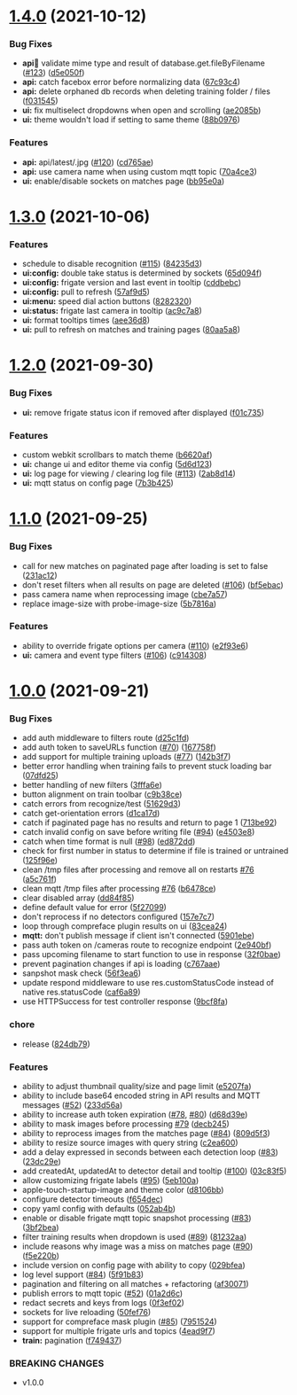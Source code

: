 # [1.4.0](https://github.com/jakowenko/double-take/compare/v1.3.0...v1.4.0) (2021-10-12)


### Bug Fixes

* **api:train:** validate mime type and result of database.get.fileByFilename ([#123](https://github.com/jakowenko/double-take/issues/123)) ([d5e050f](https://github.com/jakowenko/double-take/commit/d5e050fa708b500f97f2babde5b7256d08bea426))
* **api:** catch facebox error before normalizing data ([67c93c4](https://github.com/jakowenko/double-take/commit/67c93c4ce10d35efb6f678841c867dc0cc7a71cc))
* **api:** delete orphaned db records when deleting training folder / files ([f031545](https://github.com/jakowenko/double-take/commit/f031545b15b6193e6e4c15a73222f2593c26e265))
* **ui:** fix multiselect dropdowns when open and scrolling ([ae2085b](https://github.com/jakowenko/double-take/commit/ae2085bf8d9b04bdaead3bf40c10f63cc9eaea7b))
* **ui:** theme wouldn't load if setting to same theme ([88b0976](https://github.com/jakowenko/double-take/commit/88b097621c0d6bce9c90059d470723dfcbe5ace1))


### Features

* **api:** api/latest/<name>.jpg ([#120](https://github.com/jakowenko/double-take/issues/120)) ([cd765ae](https://github.com/jakowenko/double-take/commit/cd765ae39067221687a1ba3c72b7f2c92e8d5c46))
* **api:** use camera name when using custom mqtt topic ([70a4ce3](https://github.com/jakowenko/double-take/commit/70a4ce3d0b6d22eb0619b31a65616b84beba7f98))
* **ui:** enable/disable sockets on matches page ([bb95e0a](https://github.com/jakowenko/double-take/commit/bb95e0a0ff20c9e11f3a28b2405ccdf2d35b763a))

# [1.3.0](https://github.com/jakowenko/double-take/compare/v1.2.0...v1.3.0) (2021-10-06)


### Features

* schedule to disable recognition ([#115](https://github.com/jakowenko/double-take/issues/115)) ([84235d3](https://github.com/jakowenko/double-take/commit/84235d38c243a33bd67946f764d698acf81e530f))
* **ui:config:** double take status is determined by sockets ([65d094f](https://github.com/jakowenko/double-take/commit/65d094fe8376db828bba802eca7f35206ec8cba7))
* **ui:config:** frigate version and last event in tooltip ([cddbebc](https://github.com/jakowenko/double-take/commit/cddbebc9b81ebf1d262e433340ab93aed4254852))
* **ui:config:** pull to refresh ([57af9d5](https://github.com/jakowenko/double-take/commit/57af9d5b8dfae9b300976c7005ec719e19665c0f))
* **ui:menu:** speed dial action buttons ([8282320](https://github.com/jakowenko/double-take/commit/82823207960bf0e0a3831c60ff46c9a045859219))
* **ui:status:** frigate last camera in tooltip ([ac9c7a8](https://github.com/jakowenko/double-take/commit/ac9c7a8d8d27b2e30fa32da1c8665dc291d1ef8d))
* **ui:** format tooltips times ([aee36d8](https://github.com/jakowenko/double-take/commit/aee36d8b8d1d32a282ee85cc6c1bf0832be8ed9e))
* **ui:** pull to refresh on matches and training pages ([80aa5a8](https://github.com/jakowenko/double-take/commit/80aa5a87942cc5045e2fe68b5472efac10eec053))

# [1.2.0](https://github.com/jakowenko/double-take/compare/v1.1.0...v1.2.0) (2021-09-30)


### Bug Fixes

* **ui:** remove frigate status icon if removed after displayed ([f01c735](https://github.com/jakowenko/double-take/commit/f01c7355c692a67ea653439e169bd3b50f01cc66))


### Features

* custom webkit scrollbars to match theme ([b6620af](https://github.com/jakowenko/double-take/commit/b6620afe570fc79e4d3f6968eb4c2b9217027840))
* **ui:** change ui and editor theme via config ([5d6d123](https://github.com/jakowenko/double-take/commit/5d6d123665f0227810e610f89afe3800d79b64f7))
* **ui:** log page for viewing / clearing log file ([#113](https://github.com/jakowenko/double-take/issues/113)) ([2ab8d14](https://github.com/jakowenko/double-take/commit/2ab8d146461a2703f880be01367e4bdef0c15b13))
* **ui:** mqtt status on config page ([7b3b425](https://github.com/jakowenko/double-take/commit/7b3b42597ed52fb4f86924cc56142f4eedc9f3dd))

# [1.1.0](https://github.com/jakowenko/double-take/compare/v1.0.0...v1.1.0) (2021-09-25)


### Bug Fixes

* call for new matches on paginated page after loading is set to false ([231ac12](https://github.com/jakowenko/double-take/commit/231ac128f964028a4403395e373b210012e0a607))
* don't reset filters when all results on page are deleted ([#106](https://github.com/jakowenko/double-take/issues/106)) ([bf5ebac](https://github.com/jakowenko/double-take/commit/bf5ebacd05ff66113886056ec58f34c9a30f4d1f))
* pass camera name when reprocessing image ([cbe7a57](https://github.com/jakowenko/double-take/commit/cbe7a57907b2bc3148b7d523b03b240d3daa224a))
* replace image-size with probe-image-size ([5b7816a](https://github.com/jakowenko/double-take/commit/5b7816a78cba2e4502266140506157215ec6b289))


### Features

* ability to override frigate options per camera ([#110](https://github.com/jakowenko/double-take/issues/110)) ([e2f93e6](https://github.com/jakowenko/double-take/commit/e2f93e63d0f7031b92690e612f9b57d28ebe4adc))
* **ui:** camera and event type filters ([#106](https://github.com/jakowenko/double-take/issues/106)) ([c914308](https://github.com/jakowenko/double-take/commit/c91430843587291974627138b8370bdb9db61632))

# [1.0.0](https://github.com/jakowenko/double-take/compare/v0.10.2...v1.0.0) (2021-09-21)


### Bug Fixes

* add auth middleware to filters route ([d25c1fd](https://github.com/jakowenko/double-take/commit/d25c1fd5baa53cee28990f3b1e999aa73bd08914))
* add auth token to saveURLs function ([#70](https://github.com/jakowenko/double-take/issues/70)) ([167758f](https://github.com/jakowenko/double-take/commit/167758f1c2a0d9ad71fb47bd02e16235716434cf))
* add support for multiple training uploads ([#77](https://github.com/jakowenko/double-take/issues/77)) ([142b3f7](https://github.com/jakowenko/double-take/commit/142b3f7ec39a11e63327dc50a2081407ab023e6f))
* better error handling when training fails to prevent stuck loading bar ([07dfd25](https://github.com/jakowenko/double-take/commit/07dfd250fdc357574dc45eca51e2ce2060a5c69f))
* better handling of new filters ([3fffa6e](https://github.com/jakowenko/double-take/commit/3fffa6e04b41fa14b3c2eba6bbea08cb5c5701ab))
* button alignment on train toolbar ([c9b38ce](https://github.com/jakowenko/double-take/commit/c9b38ce9134abeb87e2c74edace8660423d4e180))
* catch errors from recognize/test ([51629d3](https://github.com/jakowenko/double-take/commit/51629d3f970c4458cc472f5738701dc4ccc8c062))
* catch get-orientation errors ([d1ca17d](https://github.com/jakowenko/double-take/commit/d1ca17d1215a204f4d765476d42a43868accb5ad))
* catch if paginated page has no results and return to page 1 ([713be92](https://github.com/jakowenko/double-take/commit/713be926a3fa4c1aa686f2afc64a45809ac4f0e2))
* catch invalid config on save before writing file ([#94](https://github.com/jakowenko/double-take/issues/94)) ([e4503e8](https://github.com/jakowenko/double-take/commit/e4503e86082e5c182a40801cf542c59abcfa586c))
* catch when time format is null ([#98](https://github.com/jakowenko/double-take/issues/98)) ([ed872dd](https://github.com/jakowenko/double-take/commit/ed872dd4dbc7f85c6a6c2232bf5bf5d7362997c3))
* check for first number in status to determine if file is trained or untrained ([125f96e](https://github.com/jakowenko/double-take/commit/125f96e2d7eba324a98b14000367ec310b631459))
* clean /tmp files after processing and remove all on restarts [#76](https://github.com/jakowenko/double-take/issues/76) ([a5c761f](https://github.com/jakowenko/double-take/commit/a5c761fc01f4d524a45b139d4539d6d85eb4d505))
* clean mqtt /tmp files after processing [#76](https://github.com/jakowenko/double-take/issues/76) ([b6478ce](https://github.com/jakowenko/double-take/commit/b6478ce9e3c50ba9302e1179c2a7951fae51c8be))
* clear disabled array ([dd84f85](https://github.com/jakowenko/double-take/commit/dd84f85ebbdd62f1beeec7252e313ee9f99390ee))
* define default value for error ([5f27099](https://github.com/jakowenko/double-take/commit/5f27099360c6616fb69385ad0081d4962906c07d))
* don't reprocess if no detectors configured ([157e7c7](https://github.com/jakowenko/double-take/commit/157e7c78f9428564278916833da919d95958dccc))
* loop through compreface plugin results on ui ([83cea24](https://github.com/jakowenko/double-take/commit/83cea249f250ae2a4d3512d9360e5de157cb55ed))
* **mqtt:** don't publish message if client isn't connected ([5901ebe](https://github.com/jakowenko/double-take/commit/5901ebef1bbe9992c08ee315e9c9fceb496db662))
* pass auth token on /cameras route to recognize endpoint ([2e940bf](https://github.com/jakowenko/double-take/commit/2e940bf39958e8498064185d1b2a9218ea283146))
* pass upcoming filename to start function to use in response ([32f0bae](https://github.com/jakowenko/double-take/commit/32f0bae40ffd1c4e48d9bc31117cb7f618c549fc))
* prevent pagination changes if api is loading ([c767aae](https://github.com/jakowenko/double-take/commit/c767aaed927e70e993ec42fdeaa1e81fb2dbabbb))
* sanpshot mask check ([56f3ea6](https://github.com/jakowenko/double-take/commit/56f3ea6c40cbe1f2312fd2d5a32ee13ff245dedd))
* update respond middleware to use res.customStatusCode instead of native res.statusCode ([caf6a89](https://github.com/jakowenko/double-take/commit/caf6a891d682f8d8afcc7ede9a1158b93aee21a9))
* use HTTPSuccess for test controller response ([9bcf8fa](https://github.com/jakowenko/double-take/commit/9bcf8faa65ea4f0c1b5451c08bfeba6d30e836e6))


### chore

* release ([824db79](https://github.com/jakowenko/double-take/commit/824db79af1f007e4188e16d4d6723af746ea25b3))


### Features

* ability to adjust thumbnail quality/size and page limit ([e5207fa](https://github.com/jakowenko/double-take/commit/e5207fa8b39affa4a72e6213a0817b17781ff5ae))
* ability to include base64 encoded string in API results and MQTT messages ([#52](https://github.com/jakowenko/double-take/issues/52)) ([233d56a](https://github.com/jakowenko/double-take/commit/233d56a36e09b6c408131ce64461e449021b8811))
* ability to increase auth token expiration ([#78](https://github.com/jakowenko/double-take/issues/78), [#80](https://github.com/jakowenko/double-take/issues/80)) ([d68d39e](https://github.com/jakowenko/double-take/commit/d68d39ef0faf5d20edfbf9099bc0108e7e4dd6fd))
* ability to mask images before processing [#79](https://github.com/jakowenko/double-take/issues/79) ([decb245](https://github.com/jakowenko/double-take/commit/decb245a5e1efd61af58e02354885e7952bf761f))
* ability to reprocess images from the matches page ([#84](https://github.com/jakowenko/double-take/issues/84)) ([809d5f3](https://github.com/jakowenko/double-take/commit/809d5f3f3b6e41825a685deec8deb613306fc277))
* ability to resize source images with query string ([c2ea600](https://github.com/jakowenko/double-take/commit/c2ea60055ccad0df7fe3b191a369146551f20812))
* add a delay expressed in seconds between each detection loop ([#83](https://github.com/jakowenko/double-take/issues/83)) ([23dc29e](https://github.com/jakowenko/double-take/commit/23dc29e4c9e4cb6a382650ac563006326995773a))
* add createdAt, updatedAt to detector detail and tooltip ([#100](https://github.com/jakowenko/double-take/issues/100)) ([03c83f5](https://github.com/jakowenko/double-take/commit/03c83f5a24dc48632ede070bbba0a4905d703299))
* allow customizing frigate labels ([#95](https://github.com/jakowenko/double-take/issues/95)) ([5eb100a](https://github.com/jakowenko/double-take/commit/5eb100a0653e0fbe07efe827c0b0f6a9c07efd5a))
* apple-touch-startup-image and theme color ([d8106bb](https://github.com/jakowenko/double-take/commit/d8106bbf61169a0da9f5d14e239e697619117beb))
* configure detector timeouts ([f654dec](https://github.com/jakowenko/double-take/commit/f654dec6cdf9819bfdbc337261af4cf8e11a9d8e))
* copy yaml config with defaults ([052ab4b](https://github.com/jakowenko/double-take/commit/052ab4b63553f70ae2457f2ead3a42c45bcdaf6a))
* enable or disable frigate mqtt topic snapshot processing ([#83](https://github.com/jakowenko/double-take/issues/83)) ([3bf2bea](https://github.com/jakowenko/double-take/commit/3bf2beac78d139a746d4dd6308e54aff65e5c155))
* filter training results when dropdown is used ([#89](https://github.com/jakowenko/double-take/issues/89)) ([81232aa](https://github.com/jakowenko/double-take/commit/81232aa7d2c23cf0fe72084ef9ea976c8e534732))
* include reasons why image was a miss on matches page ([#90](https://github.com/jakowenko/double-take/issues/90)) ([f5e220b](https://github.com/jakowenko/double-take/commit/f5e220bd923b7e9621b7063aafacacf790dbb342))
* include version on config page with ability to copy ([029bfea](https://github.com/jakowenko/double-take/commit/029bfeaf9d44859a91e05eaef989c8c6dbd34fcf))
* log level support ([#84](https://github.com/jakowenko/double-take/issues/84)) ([5f91b83](https://github.com/jakowenko/double-take/commit/5f91b83d8df22d410dd6895c3d78f1c04e4793cd))
* pagination and filtering on all matches + refactoring ([af30071](https://github.com/jakowenko/double-take/commit/af300715852b8a9717c86e8bd30538607f1042ce))
* publish errors to mqtt topic ([#52](https://github.com/jakowenko/double-take/issues/52)) ([01a2d6c](https://github.com/jakowenko/double-take/commit/01a2d6cfa5fac13425dc555edc9b680a951537b9))
* redact secrets and keys from logs ([0f3ef02](https://github.com/jakowenko/double-take/commit/0f3ef0274deda4e2b15de0ac2137c0e131cb0d55))
* sockets for live reloading ([50fef76](https://github.com/jakowenko/double-take/commit/50fef76ac6cc8a43c22912d0725117f933d60e71))
* support for compreface mask plugin ([#85](https://github.com/jakowenko/double-take/issues/85)) ([7951524](https://github.com/jakowenko/double-take/commit/795152451943d0d55a1f778365a7fad23fe62934))
* support for multiple frigate urls and topics ([4ead9f7](https://github.com/jakowenko/double-take/commit/4ead9f7562e6ab82fe93909f47dbe50aa0aba624))
* **train:** pagination ([f749437](https://github.com/jakowenko/double-take/commit/f749437e8bb4c666472799c088939705dc416cab))


### BREAKING CHANGES

* v1.0.0
